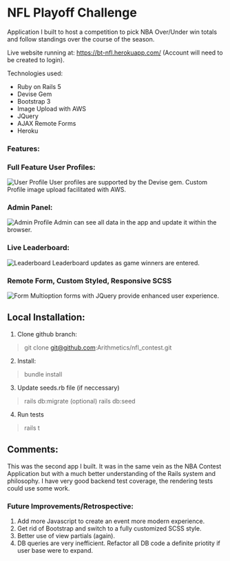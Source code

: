 # NFL Playoff Challenge

Application I built to host a competition to pick NBA Over/Under win totals and follow standings over the course of the season.

Live website running at: https://bt-nfl.herokuapp.com/ (Account will need to be created to login).

Technologies used:
* Ruby on Rails 5
* Devise Gem 
* Bootstrap 3
* Image Upload with AWS
* JQuery
* AJAX Remote Forms
* Heroku

### Features:

### Full Feature User Profiles:
![User Profile](https://i.imgur.com/WU195Np.png)
User profiles are supported by the Devise gem.
Custom Profile image upload facilitated with AWS.

### Admin Panel:
![Admin Profile](https://i.imgur.com/B9NgSpN.png)
Admin can see all data in the app and update it within the browser.

### Live Leaderboard:
![Leaderboard](https://i.imgur.com/NbvSiwt.png)
Leaderboard updates as game winners are entered.

###  Remote Form, Custom Styled, Responsive SCSS
![Form](https://i.imgur.com/rfTtO3B.png)
Multioption forms with JQuery provide enhanced user experience. 


## Local Installation:

1. Clone github branch:
> git clone git@github.com:Arithmetics/nfl_contest.git

2. Install:
> bundle install

3. Update seeds.rb file (if neccessary)
> rails db:migrate
(optional)
> rails db:seed

4. Run tests
> rails t

## Comments:

This was the second app I built. It was in the same vein as the NBA Contest Application but with a much better understanding of the Rails system and philosophy. I have very good backend test coverage, the rendering tests could use some work.


### Future Improvements/Retrospective:

1. Add more Javascript to create an event more modern experience.
2. Get rid of Bootstrap and switch to a fully customized SCSS style. 
3. Better use of view partials (again).
4. DB queries are very inefficient. Refactor all DB code a definite priotity if user base were to expand.
